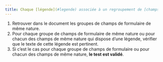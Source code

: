 ```yaml
---
title: Chaque [légende](#legende) associée à un regroupement de [champs de même nature](#champs-de-meme-nature) est-elle pertinente ?
---
```


1. Retrouver dans le document les groupes de champs de formulaire de même nature.
2. Pour chaque groupe de champs de formulaire de même nature ou pour chacun des champs de même nature qui dispose d’une légende, vérifier que le texte de cette légende est pertinent.
3. Si c’est le cas pour chaque groupe de champs de formulaire ou pour chacun des champs de même nature, **le test est validé**.
